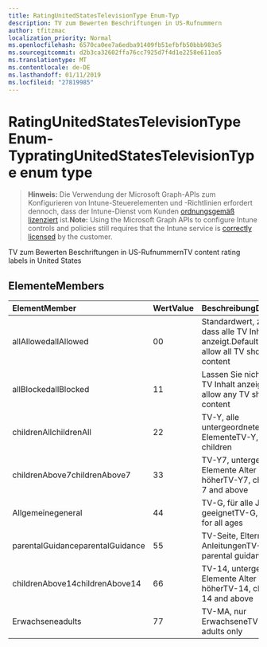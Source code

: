 ```yaml
---
title: RatingUnitedStatesTelevisionType Enum-Typ
description: TV zum Bewerten Beschriftungen in US-Rufnummern
author: tfitzmac
localization_priority: Normal
ms.openlocfilehash: 6570ca0ee7a6edba91409fb51efbfb50bbb983e5
ms.sourcegitcommit: d2b3ca32602ffa76cc7925d7f4d1e2258e611ea5
ms.translationtype: MT
ms.contentlocale: de-DE
ms.lasthandoff: 01/11/2019
ms.locfileid: "27819985"
---
```

# <a name="ratingunitedstatestelevisiontype-enum-type"></a><span data-ttu-id="1dbda-103">RatingUnitedStatesTelevisionType Enum-Typ</span><span class="sxs-lookup"><span data-stu-id="1dbda-103">ratingUnitedStatesTelevisionType enum type</span></span>

> <span data-ttu-id="1dbda-104">**Hinweis:** Die Verwendung der Microsoft Graph-APIs zum Konfigurieren von Intune-Steuerelementen und -Richtlinien erfordert dennoch, dass der Intune-Dienst vom Kunden [ordnungsgemäß lizenziert](https://go.microsoft.com/fwlink/?linkid=839381) ist.</span><span class="sxs-lookup"><span data-stu-id="1dbda-104">**Note:** Using the Microsoft Graph APIs to configure Intune controls and policies still requires that the Intune service is [correctly licensed](https://go.microsoft.com/fwlink/?linkid=839381) by the customer.</span></span>

<span data-ttu-id="1dbda-105">TV zum Bewerten Beschriftungen in US-Rufnummern</span><span class="sxs-lookup"><span data-stu-id="1dbda-105">TV content rating labels in United States</span></span>
## <a name="members"></a><span data-ttu-id="1dbda-106">Elemente</span><span class="sxs-lookup"><span data-stu-id="1dbda-106">Members</span></span>
|<span data-ttu-id="1dbda-107">Element</span><span class="sxs-lookup"><span data-stu-id="1dbda-107">Member</span></span>|<span data-ttu-id="1dbda-108">Wert</span><span class="sxs-lookup"><span data-stu-id="1dbda-108">Value</span></span>|<span data-ttu-id="1dbda-109">Beschreibung</span><span class="sxs-lookup"><span data-stu-id="1dbda-109">Description</span></span>|
|:---|:---|:---|
|<span data-ttu-id="1dbda-110">allAllowed</span><span class="sxs-lookup"><span data-stu-id="1dbda-110">allAllowed</span></span>|<span data-ttu-id="1dbda-111">0</span><span class="sxs-lookup"><span data-stu-id="1dbda-111">0</span></span>|<span data-ttu-id="1dbda-112">Standardwert, zulassen, dass alle TV Inhalt anzeigt.</span><span class="sxs-lookup"><span data-stu-id="1dbda-112">Default value, allow all TV shows content</span></span>|
|<span data-ttu-id="1dbda-113">allBlocked</span><span class="sxs-lookup"><span data-stu-id="1dbda-113">allBlocked</span></span>|<span data-ttu-id="1dbda-114">1</span><span class="sxs-lookup"><span data-stu-id="1dbda-114">1</span></span>|<span data-ttu-id="1dbda-115">Lassen Sie nicht, dass alle TV Inhalt anzeigt.</span><span class="sxs-lookup"><span data-stu-id="1dbda-115">Do not allow any TV shows content</span></span>|
|<span data-ttu-id="1dbda-116">childrenAll</span><span class="sxs-lookup"><span data-stu-id="1dbda-116">childrenAll</span></span>|<span data-ttu-id="1dbda-117">2</span><span class="sxs-lookup"><span data-stu-id="1dbda-117">2</span></span>|<span data-ttu-id="1dbda-118">TV-Y, alle untergeordneten Elemente</span><span class="sxs-lookup"><span data-stu-id="1dbda-118">TV-Y, all children</span></span>|
|<span data-ttu-id="1dbda-119">childrenAbove7</span><span class="sxs-lookup"><span data-stu-id="1dbda-119">childrenAbove7</span></span>|<span data-ttu-id="1dbda-120">3</span><span class="sxs-lookup"><span data-stu-id="1dbda-120">3</span></span>|<span data-ttu-id="1dbda-121">TV-Y7, untergeordnete Elemente Alter 7 und höher</span><span class="sxs-lookup"><span data-stu-id="1dbda-121">TV-Y7, children age 7 and above</span></span>|
|<span data-ttu-id="1dbda-122">Allgemeine</span><span class="sxs-lookup"><span data-stu-id="1dbda-122">general</span></span>|<span data-ttu-id="1dbda-123">4</span><span class="sxs-lookup"><span data-stu-id="1dbda-123">4</span></span>|<span data-ttu-id="1dbda-124">TV-G, für alle Jahren geeignet</span><span class="sxs-lookup"><span data-stu-id="1dbda-124">TV-G, suitable for all ages</span></span>|
|<span data-ttu-id="1dbda-125">parentalGuidance</span><span class="sxs-lookup"><span data-stu-id="1dbda-125">parentalGuidance</span></span>|<span data-ttu-id="1dbda-126">5</span><span class="sxs-lookup"><span data-stu-id="1dbda-126">5</span></span>|<span data-ttu-id="1dbda-127">TV-Seite, Eltern Anleitungen</span><span class="sxs-lookup"><span data-stu-id="1dbda-127">TV-PG, parental guidance</span></span>|
|<span data-ttu-id="1dbda-128">childrenAbove14</span><span class="sxs-lookup"><span data-stu-id="1dbda-128">childrenAbove14</span></span>|<span data-ttu-id="1dbda-129">6</span><span class="sxs-lookup"><span data-stu-id="1dbda-129">6</span></span>|<span data-ttu-id="1dbda-130">TV-14, untergeordnete Elemente Alter 14 und höher</span><span class="sxs-lookup"><span data-stu-id="1dbda-130">TV-14, children age 14 and above</span></span>|
|<span data-ttu-id="1dbda-131">Erwachsene</span><span class="sxs-lookup"><span data-stu-id="1dbda-131">adults</span></span>|<span data-ttu-id="1dbda-132">7</span><span class="sxs-lookup"><span data-stu-id="1dbda-132">7</span></span>|<span data-ttu-id="1dbda-133">TV-MA, nur Erwachsene</span><span class="sxs-lookup"><span data-stu-id="1dbda-133">TV-MA, adults only</span></span>|



